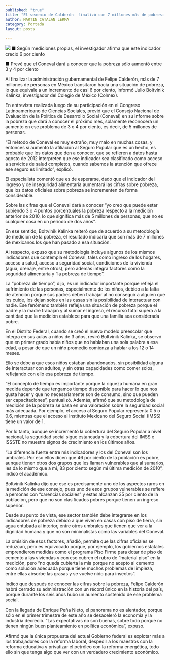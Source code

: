 ```yaml
---
published: "true"
title: "El sexenio de Calderón  finalizó con 7 millones más de pobres: Boltvinik"
author: MARTIN CATALAN LERMA
category: Portada
layout: posts

---
```


![](http://i.imgur.com/UaGyaCjm.jpg)
■ Según mediciones propias, el investigador afirma que este indicador creció 6 por ciento

■ Prevé que el Coneval dará a conocer que la pobreza sólo aumentó entre 3 y 4 por ciento

Al finalizar la administración gubernamental de Felipe Calderón, más de 7 millones de personas en México transitaron hacia una situación de pobreza, lo que equivale a un incremento de casi 6 por ciento, informó Julio Boltvinik Kalinka, investigador del Colegio de México (Colmex).

En entrevista realizada luego de su participación en el Congreso Latinoamericano de Ciencias Sociales, previó que el Consejo Nacional de Evaluación de la Política de Desarrollo Social (Coneval) en su informe sobre la pobreza que dará a conocer el próximo mes, solamente reconocerá un aumento en ese problema de 3 o 4 por ciento, es
decir, de 5 millones de personas.

“El método de Coneval es muy extraño, muy malo en muchas cosas, y entonces si aumentó la afiliación al Seguro Popular que es un hecho, es probable que los datos que den a conocer, que se refieren a datos hasta agosto de 2012 interpreten que ese indicador sea clasificado como acceso a servicios de salud completos, cuando sabemos la atención que ofrece ese seguro es limitado”, explicó.

El especialista comentó que es de esperarse, dado que el indicador del ingreso y de inseguridad alimentaria aumentará las cifras sobre pobreza, que los datos oficiales sobre pobreza se incrementen de forma considerable.

Sobre las cifras que el Coneval dará a conocer “yo creo que puede estar subiendo 3 o 4 puntos porcentuales la pobreza respecto a la medición anterior de 2010, lo que significa más de 5 millones de personas, que no es cualquier cosa en un periodo de dos años”.

En ese sentido, Boltvinik Kalinka reiteró que de acuerdo a su metodología de medición de la pobreza, el resultado indicaría que son más de 7 millones de mexicanos los que han pasado a esa situación.

Al respecto, expuso que su metodología incluye algunos de los mismos indicadores que contempla el Coneval, tales como ingreso de los hogares, acceso a salud, acceso a seguridad social, condiciones de la vivienda (agua, drenaje, entre otros), pero además integra factores como la seguridad alimentaria y “la pobreza de tiempo”.

La “pobreza de tiempo”, dijo, es un indicador importante porque refleja el sufrimiento de las personas, especialmente de los niños, debido a la falta de atención porque sus padres deben trabajar al no conseguir a alguien que los cuide, los dejan solos en las casas sin la posibilidad de interactuar con nadie.
Ese fenómeno también refleja una situación de pobreza porque el padre y la madre trabajan y al sumar el ingreso, el recurso total supera a la cantidad que la medición establece para que una familia sea considerada pobre.

En el Distrito Federal, cuando se creó el nuevo modelo preescolar que integra en sus aulas a niños de 3 años, reviró Boltvinik Kalinka, se observó que en primer grado había niños que no hablaban una sola palabra a esa edad, a pesar de que un niño promedio comienza a hablar a los 12 o 14 meses.

Ello se debe a que esos niños estaban abandonados, sin posibilidad alguna de interactuar con adultos, y sin otras capacidades como comer solos, reflejando con ello esa pobreza de tiempo.

“El concepto de tiempo es importante porque la riqueza humana en gran medida depende que tengamos tiempo disponible para hacer lo que nos gusta hacer y que no necesariamente son de consumo, sino que pueden ser capacitaciones”, puntualizó.
Además, afirmó que su metodología de medición de la pobreza se basa en una valoración sobre la seguridad social más adecuada. Por ejemplo, el acceso al Seguro Popular representa 0.5 o 0.6, mientras que el acceso al Instituto Mexicano del Seguro Social (IMSS) tiene un valor de 1.

Por lo tanto, aunque se incrementó la cobertura del Seguro Popular a nivel nacional, la seguridad social sigue estancada y la cobertura del IMSS e ISSSTE no muestra signos de crecimiento en los últimos años.

“La diferencia fuerte entre mis indicadores y los del Coneval son los umbrales. Por eso ellos dicen que 46 por ciento de la población es pobre, aunque tienen otros dos grupos que les llaman vulnerables que al sumarlos, les da lo mismo que a mi, 83 por ciento según mi última medición de 2010”, indicó el académico.

Boltvinik Kalinka dijo que ese es precisamente uno de los aspectos raros en la medición de ese consejo, pues uno de esos grupos vulnerables se refiere a personas con “carencias sociales” y estas alcanzan 35 por ciento de la población, pero que no son clasificados pobres porque tienen un ingreso superior.

Desde su punto de vista, ese sector también debe integrarse en los indicadores de pobreza debido a que viven en casas con piso de tierra, sin agua entubada al interior, entre otros umbrales que tienen que ver a la dignidad humana y que no son minimalistas como las variables del Coneval.

La omisión de esos factores, añadió, permite que las cifras oficiales se reduzcan, pero es equivocado porque, por ejemplo, los gobiernos estatales emprendieron medidas como el programa Piso Firme para dotar de piso de cemento a las viviendas y con eso cubren el rubro de “material piso” en la medición, pero “no queda cubierta la mía porque no acepto al cemento como solución adecuada porque tiene muchos problemas de limpieza, entre ellas absorbe las grasas y se vuelve nido para insectos”.

Indicó que después de conocer las cifras sobre la pobreza, Felipe Calderón habrá cerrado su administración con un récord único en la historia del país, porque durante los seis años hubo un aumento sostenido de ese problema social.

Con la llegada de Enrique Peña Nieto, el panorama no es alentador, porque sólo en el primer trimestre de este año se desaceleró la economía y la industria decreció. “Las expectativas no son buenas, sobre todo porque no tienen ningún buen planteamiento en política económica”, expuso.

Afirmó que la única propuesta del actual Gobierno federal es explotar más a los trabajadores con la reforma laboral, despedir a los maestros con la reforma educativa y privatizar el petróleo con la reforma energética, todo ello sin que tenga algo que ver con un verdadero crecimiento económico.
